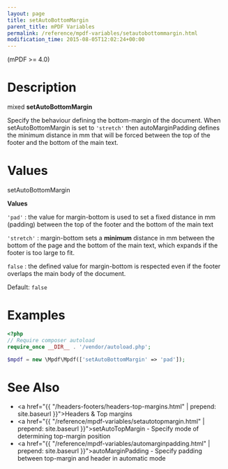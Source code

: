```yaml
---
layout: page
title: setAutoBottomMargin
parent_title: mPDF Variables
permalink: /reference/mpdf-variables/setautobottommargin.html
modification_time: 2015-08-05T12:02:24+00:00
---
```


(mPDF >= 4.0)

# Description

mixed **setAutoBottomMargin**

Specify the behaviour defining the bottom-margin of the document. When <span class="parameter">setAutoBottomMargin</span>
is set to `'stretch'` then <span class="parameter">autoMarginPadding</span> defines the minimum distance in mm that will
be forced between the top of the footer and the bottom of the main text.

# Values

<span class="parameter">setAutoBottomMargin</span>

**Values**

`'pad'`
: the value for margin-bottom is used to set a fixed distance in mm (padding) between the top of the footer and the
  bottom of the main text

`'stretch'`
: margin-bottom sets a **minimum** distance in mm between the bottom of the page and the bottom of the main
  text, which expands if the footer is too large to fit.

`false`
: the defined value for margin-bottom is respected even if the footer overlaps
  the main body of the document.

Default: `false`

# Examples

```php
<?php
// Require composer autoload
require_once __DIR__ . '/vendor/autoload.php';

$mpdf = new \Mpdf\Mpdf(['setAutoBottomMargin' => 'pad']);

```

# See Also

* <a href="{{ "/headers-footers/headers-top-margins.html" | prepend: site.baseurl }}">Headers & Top margins </a>
* <a href="{{ "/reference/mpdf-variables/setautotopmargin.html" | prepend: site.baseurl }}">setAutoTopMargin</a> - Specify mode of determining top-margin position
* <a href="{{ "/reference/mpdf-variables/automarginpadding.html" | prepend: site.baseurl }}">autoMarginPadding</a> - Specify padding between top-margin and header in automatic mode

